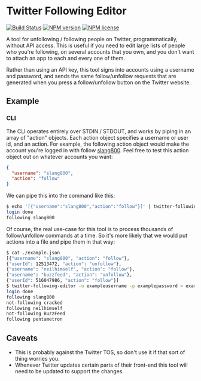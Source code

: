 # Twitter Following Editor
[![Build Status](http://img.shields.io/travis/slang800/twitter-following-editor.svg?style=flat-square)](https://travis-ci.org/slang800/twitter-following-editor) [![NPM version](http://img.shields.io/npm/v/twitter-following-editor.svg?style=flat-square)](https://www.npmjs.org/package/twitter-following-editor) [![NPM license](http://img.shields.io/npm/l/twitter-following-editor.svg?style=flat-square)](https://www.npmjs.org/package/twitter-following-editor)

A tool for unfollowing / following people on Twitter, programmatically, without API access. This is useful if you need to edit large lists of people who you're following, on several accounts that you own, and you don't want to attach an app to each and every one of them.

Rather than using an API key, this tool signs into accounts using a username and password, and sends the same follow/unfollow requests that are generated when you press a follow/unfollow button on the Twitter website.

## Example
### CLI
The CLI operates entirely over STDIN / STDOUT, and works by piping in an array of "action" objects. Each action object specifies a username or user id, and an action. For example, the following action object would make the account you're logged in with follow [slang800](https://twitter.com/slang800). Feel free to test this action object out on whatever accounts you want:

```json
{
  "username": "slang800",
  "action": "follow"
}
```

We can pipe this into the command like this:

```bash
$ echo '[{"username":"slang800","action":"follow"}]' | twitter-following-editor -u exampleusername -p examplepassword
login done
following slang800
```

Of course, the real use-case for this tool is to process thousands of follow/unfollow commands at a time. So it's more likely that we would put actions into a file and pipe them in that way:

```bash
$ cat ./example.json
[{"username": "slang800", "action": "follow"},
{"userId": 12513472, "action": "unfollow"},
{"username": "neilhimself", "action": "follow"},
{"username": "buzzfeed", "action": "unfollow"},
{"userId": 516047986, "action": "follow"}]
$ twitter-following-editor -u exampleusername -p examplepassword < example.json
login done
following slang800
not-following cracked
following neilhimself
not-following BuzzFeed
following pentametron
```

## Caveats
- This is probably against the Twitter TOS, so don't use it if that sort of thing worries you.
- Whenever Twitter updates certain parts of their front-end this tool will need to be updated to support the changes.
